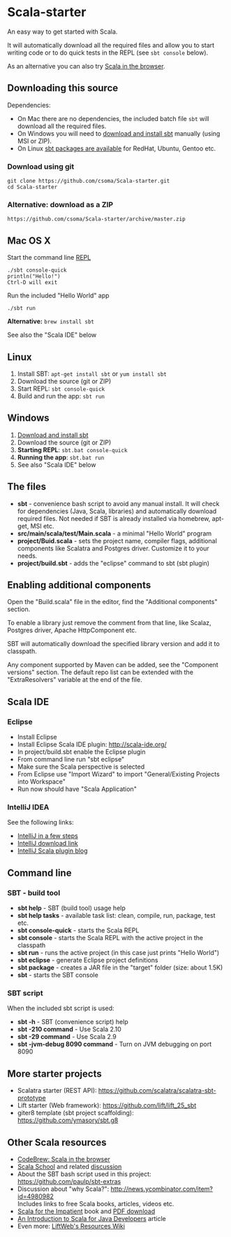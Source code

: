 Scala-starter
=============

An easy way to get started with Scala.

It will automatically download all the required files and allow you to start writing code or to do quick tests in the REPL (see `sbt console` below).

As an alternative you can also try [Scala in the browser](https://codebrew.io/).

## Downloading this source

Dependencies:

* On Mac there are no dependencies, the included batch file `sbt` will download all the required files.
* On Windows you will need to [download and install sbt](http://www.scala-sbt.org/release/docs/Getting-Started/Setup.html#manual-installation) manually (using MSI or ZIP).
* On Linux [sbt packages are available](http://www.scala-sbt.org/release/docs/Getting-Started/Setup.html#installing-sbt) for RedHat, Ubuntu, Gentoo etc.

### Download using git

    git clone https://github.com/csoma/Scala-starter.git  
    cd Scala-starter

### Alternative: download as a ZIP

    https://github.com/csoma/Scala-starter/archive/master.zip

## Mac OS X

Start the command line [REPL](http://en.wikipedia.org/wiki/Read%E2%80%93eval%E2%80%93print_loop)

    ./sbt console-quick
    println("Hello!")
    Ctrl-D will exit

Run the included "Hello World" app

    ./sbt run

**Alternative:** `brew install sbt`

See also the "Scala IDE" below

## Linux

1. Install SBT: `apt-get install sbt` or `yum install sbt`
2. Download the source (git or ZIP)
3. Start REPL: `sbt console-quick`
4. Build and run the app: `sbt run`

## Windows

1. [Download and install sbt](http://www.scala-sbt.org/release/docs/Getting-Started/Setup)
2. Download the source (git or ZIP)
3. **Starting REPL**: `sbt.bat console-quick`
4. **Running the app**: `sbt.bat run`
5. See also "Scala IDE" below

## The files

* **sbt** - convenience bash script to avoid any manual install. It will check for dependencies (Java, Scala, libraries) and automatically download required files. Not needed if SBT is already installed via homebrew, apt-get, MSI etc.
* **src/main/scala/test/Main.scala** - a minimal "Hello World" program
* **project/Buid.scala** - sets the project name, compiler flags, additional components like Scalatra and Postgres driver. Customize it to your needs.
* **project/build.sbt** - adds the "eclipse" command to sbt (sbt plugin)

## Enabling additional components

Open the "Build.scala" file in the editor, find the "Additional components" section.

To enable a library just remove the comment from that line, like Scalaz, Postgres driver, Apache HttpComponent etc.

SBT will automatically download the specified library version and add it to classpath.

Any component supported by Maven can be added, see the "Component versions" section. The default repo list can be extended with the "ExtraResolvers" variable at the end of the file.

## Scala IDE

### Eclipse

* Install Eclipse
* Install Eclipse Scala IDE plugin: http://scala-ide.org/
* In project/build.sbt enable the Eclipse plugin
* From command line run "sbt eclipse"
* Make sure the Scala perspective is selected
* From Eclipse use "Import Wizard" to import "General/Existing Projects into Workspace"
* Run now should have "Scala Application"

### IntelliJ IDEA

See the following links:

* [IntelliJ in a few steps](https://news.ycombinator.com/item?id=6239003)
* [IntelliJ download link](http://www.jetbrains.com/idea/features/scala.html)
* [IntelliJ Scala plugin blog](http://blog.jetbrains.com/scala/)

## Command line

### SBT - build tool

* **sbt help** - SBT (build tool) usage help
* **sbt help tasks** - available task list: clean, compile, run, package, test etc.
* **sbt console-quick** - starts the Scala REPL
* **sbt console** - starts the Scala REPL with the active project in the classpath
* **sbt run** - runs the active project (in this case just prints "Hello World")
* **sbt eclipse** - generate Eclipse project definitions
* **sbt package** - creates a JAR file in the "target" folder (size: about 1.5K)
* **sbt** - starts the SBT console

### SBT script

When the included sbt script is used:

* **sbt -h** - SBT (convenience script) help
* **sbt -210 command** - Use Scala 2.10
* **sbt -29 command** - Use Scala 2.9
* **sbt -jvm-debug 8090 command** - Turn on JVM debugging on port 8090

## More starter projects

* Scalatra starter (REST API): https://github.com/scalatra/scalatra-sbt-prototype
* Lift starter (Web framework): https://github.com/lift/lift_25_sbt
* giter8 template (sbt project scaffolding): https://github.com/ymasory/sbt.g8

## Other Scala resources

* [CodeBrew: Scala in the browser](https://codebrew.io/)
* [Scala School](http://twitter.github.io/scala_school/) and related [discussion](https://news.ycombinator.com/item?id=6236967)
* About the SBT bash script used in this project: https://github.com/paulp/sbt-extras
* Discussion about "why Scala?": http://news.ycombinator.com/item?id=4980982 <br>Includes links to free Scala books, articles, videos etc.
* [Scala for the Impatient](http://www.amazon.com/Scala-Impatient-Cay-S-Horstmann/dp/0321774094) book and [PDF download](http://typesafe.com/resources/book/scala-for-the-impatient)
* [An Introduction to Scala for Java Developers](http://www.infoq.com/articles/scala-for-java-devs) article
* Even more: [LiftWeb's Resources Wiki](https://www.assembla.com/spaces/liftweb/wiki/Resources)
